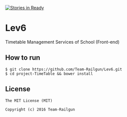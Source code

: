 [![Stories in Ready](https://badge.waffle.io/Team-Railgun/Lev6.png?label=ready&title=Ready)](https://waffle.io/Team-Railgun/Lev6)
# Lev6
Timetable Management Services of School (Front-end)

## How to run
```console
$ git clone https://github.com/Team-Railgun/Lev6.git
$ cd project-TimeTable && bower install
```
## License
```
The MIT License (MIT)

Copyright (c) 2016 Team-Railgun
```
